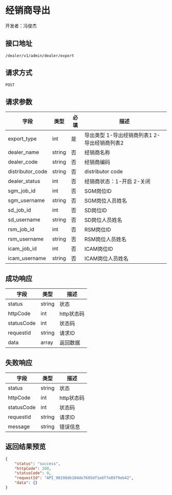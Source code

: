 # 经销商导出

开发者：冯俊杰

## 接口地址

`/dealer/v1/admin/dealer/export`

## 请求方式

`POST`

## 请求参数

| 字段 | 类型   | 必填 | 描述     |
| ---- | ------ | ---- | -------- |
| export_type   | int    | 是   | 导出类型 1-导出经销商列表1 2-导出经销商列表2   |
| dealer_name   | string    | 否   | 经销商名称   |
| dealer_code   | string    | 否   | 经销商编码   |
| distributor_code   | string    | 否   | distributor code   |
| dealer_status   | int    | 否   | 经销商状态：1-开启 2-关闭   |
| sgm_job_id   | int    | 否   | SGM岗位ID   |
| sgm_username   | string    | 否   | SGM岗位人员姓名   |
| sd_job_id   | int    | 否   | SD岗位ID   |
| sd_username   | string    | 否   | SD岗位人员姓名   |
| rsm_job_id   | int    | 否   | RSM岗位ID   |
| rsm_username   | string    | 否   | RSM岗位人员姓名   |
| icam_job_id   | int    | 否   | ICAM岗位ID   |
| icam_username   | string    | 否   | ICAM岗位人员姓名   |

## 成功响应

| 字段       | 类型    | 描述        |
| ---------- | ------- | ----------- |
| status    | string  | 状态    |
| httpCode     | int  | http状态码    |
| statusCode | int  | 状态码 |
| requestId | string  | 请求ID |
| data  | array  | 返回数据      |

## 失败响应

| 字段       | 类型    | 描述        |
| ---------- | ------- | ----------- |
| status    | string  | 状态    |
| httpCode     | int  | http状态码    |
| statusCode | int  | 状态码 |
| requestId | string  | 请求ID |
| message  | string  | 错误信息      |


## 返回结果预览

```json
{
    "status": "success",
    "httpCode": 200,
    "statusCode": 0,
    "requestId": "API_90198db104de7695df1e6f7e8979eb42",
    "data": {}
}
```
